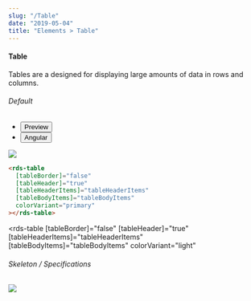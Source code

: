 ```yaml
---
slug: "/Table"
date: "2019-05-04"
title: "Elements > Table"
---
```


<!-- CSS only -->
<link href="https://cdn.jsdelivr.net/npm/bootstrap@5.1.3/dist/css/bootstrap.min.css" rel="stylesheet" integrity="sha384-1BmE4kWBq78iYhFldvKuhfTAU6auU8tT94WrHftjDbrCEXSU1oBoqyl2QvZ6jIW3" crossorigin="anonymous">
<link rel="stylesheet" href="../../../../../../../raaghu/src/assets/css/style-elements.css">
<link rel="stylesheet" href="../../../../../../../raaghu/src/assets/css/main.css">

#### Table

<p class="checkbox-def">Tables are a designed for displaying large amounts of data in rows and columns.</p>

<section class="py-4">
    <h6>Default</h6>
    <div class="py-3">
      <div class="cust-tabs">
        <ul class="nav nav-tabs" id="myTab" role="tablist">
          <li class="nav-item" role="presentation">
            <button class="nav-link active" id="Preview-tab" data-bs-toggle="tab" data-bs-target="#Preview" type="button" role="tab" aria-controls="Preview" aria-selected="true">Preview </button>
          </li>
          <li class="nav-item" role="presentation">
            <button class="nav-link" id="angular-tab" data-bs-toggle="tab" data-bs-target="#angular" type="button" role="tab" aria-controls="angular" aria-selected="false"><i class="bi bi-code-slash" style="font-size:1.0rem"></i>Angular</button>
          </li>
        </ul>
      </div>
      <div class="tab-content card border" id="myTabContent">
        <div class="tab-pane fade show active" id="Preview" role="tabpanel" aria-labelledby="Preview-tab">
          <div class="contents p-5">
          <div class="row">
            <div class="col-md-12">
                <img src="/images/table.png" class="img-fluid">
            </div>
          </div>                                
            </div>
        </div>
        <div class="tab-pane fade show" id="angular" role="tabpanel" aria-labelledby="Preview-tab">
          <div class="contents bg-code">
<div class="row  m-0 p-4">

```html
<rds-table
  [tableBorder]="false"
  [tableHeader]="true"
  [tableHeaderItems]="tableHeaderItems"
  [tableBodyItems]="tableBodyItems"
  colorVariant="primary"
></rds-table>
```
<rds-table
  [tableBorder]="false"
  [tableHeader]="true"
  [tableHeaderItems]="tableHeaderItems"
  [tableBodyItems]="tableBodyItems"
  colorVariant="light"
></rds-table>

</div>
          </div>
        </div>
      </div>
    </div>
  </section>

  
<!-- Skeleton / Specifications -->
<section class="py-4">
                        <h6>
                           Skeleton / Specifications
                        </h6>
                        <div class="py-3">
                              <!-- Tab panes -->
                              <div class="card border p-5">
                                 <div class="row">
                                    <div class="col-md-12">
                                       <img src="/images/skel-Table.png" class="img-fluid">
                                    </div>
                                 </div>
                              </div>
                        </div>
                     </section>
